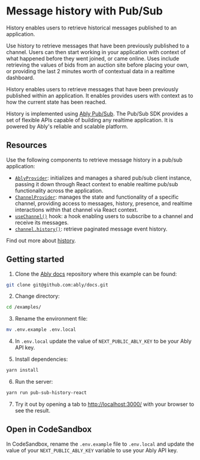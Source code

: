 # Message history with Pub/Sub

History enables users to retrieve historical messages published to an application.

Use history to retrieve messages that have been previously published to a channel. Users can then start working in your application with context of what happened before they went joined, or came online. Uses include retrieving the values of bids from an auction site before placing your own, or providing the last 2 minutes worth of contextual data in a realtime dashboard.

History enables users to retrieve messages that have been previously published within an application. It enables provides users with context as to how the current state has been reached.

History is implemented using [Ably Pub/Sub](/docs/products/channels). The Pub/Sub SDK provides a set of flexible APIs capable of building any realtime application. It is powered by Ably's reliable and scalable platform.

## Resources

Use the following components to retrieve message history in a pub/sub application:

* [`AblyProvider`](/docs/getting-started/react#ably-provider): initializes and manages a shared pub/sub client instance, passing it down through React context to enable realtime pub/sub functionality across the application.
* [`ChannelProvider`](/docs/getting-started/react#channel-provider): manages the state and functionality of a specific channel, providing access to messages, history, presence, and realtime interactions within that channel via React context.
* [`useChannel()`](/docs/getting-started/react#useChannel) hook: a hook enabling users to subscribe to a channel and receive its messages.
* [`channel.history()`](/docs/storage-history/history#retrieve-channel): retrieve paginated message event history.

Find out more about [history](/docs/storage-history/history).

## Getting started

1. Clone the [Ably docs](https://github.com/ably/docs) repository where this example can be found:

```sh
git clone git@github.com:ably/docs.git
```

2. Change directory:

```sh
cd /examples/
```

3. Rename the environment file:

```sh
mv .env.example .env.local
```

4. In `.env.local` update the value of `NEXT_PUBLIC_ABLY_KEY` to be your Ably API key.

5. Install dependencies:

```sh
yarn install
```

6. Run the server:

```sh
yarn run pub-sub-history-react
```

7. Try it out by opening a tab to [http://localhost:3000/](http://localhost:3000/) with your browser to see the result.

## Open in CodeSandbox

In CodeSandbox, rename the `.env.example` file to `.env.local` and update the value of your `NEXT_PUBLIC_ABLY_KEY` variable to use your Ably API key.

